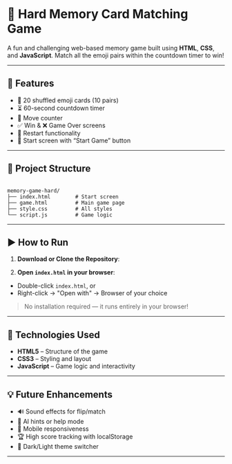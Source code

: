 # 🧠 Hard Memory Card Matching Game

A fun and challenging web-based memory game built using **HTML**, **CSS**, and **JavaScript**. Match all the emoji pairs within the countdown timer to win!

---

## 🚀 Features

- 🧩 20 shuffled emoji cards (10 pairs)
- ⏳ 60-second countdown timer
- 🔢 Move counter
- ✅ Win & ❌ Game Over screens
- 🔁 Restart functionality
- 🏁 Start screen with “Start Game” button

---

## 📁 Project Structure

```

memory-game-hard/
├── index.html        # Start screen
├── game.html         # Main game page
├── style.css         # All styles
└── script.js         # Game logic

````

---

## ▶️ How to Run

1. **Download or Clone the Repository**:

2. **Open `index.html` in your browser**:

* Double-click `index.html`, or
* Right-click → "Open with" → Browser of your choice

> No installation required — it runs entirely in your browser!

---

## 🎨 Technologies Used

* **HTML5** – Structure of the game
* **CSS3** – Styling and layout
* **JavaScript** – Game logic and interactivity

---

## 💡 Future Enhancements

* 🔊 Sound effects for flip/match
* 🧠 AI hints or help mode
* 📱 Mobile responsiveness
* 🏆 High score tracking with localStorage
* 🌈 Dark/Light theme switcher

---



